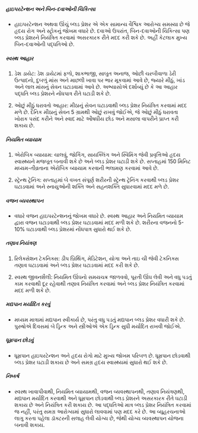##### હાઇપરટેન્શન અને બિન-દવાઓની ચિકિત્સા
* હાઇપરટેન્શન અથવા ઊંચું બ્લડ પ્રેશર એ એક સામાન્ય વૈશ્વિક આરોગ્ય સમસ્યા છે જે હૃદય રોગ અને સ્ટ્રોકનું જોખમ વધારે છે. દવાઓ ઉપરાંત, બિન-દવાઓની ચિકિત્સા પણ બ્લડ પ્રેશરને નિયંત્રિત કરવામાં અસરકારક રીતે મદદ કરી શકે છે. અહીં કેટલાક મુખ્ય બિન-દવાઓની પદ્ધતિઓ છે.

##### સ્વસ્થ આહાર
1. ડેશ ડાયેટ: ડેશ ડાયેટમાં ફળો, શાકભાજી, સાબુત અનાજ, ઓછી ચરબીવાળા ડેરી ઉત્પાદનો, દુબળું માંસ અને માછલી ખાવા પર ભાર મૂકવામાં આવે છે, જ્યારે મીઠું, ખાંડ અને લાલ માંસનું સેવન ઘટાડવામાં આવે છે. અભ્યાસોએ દર્શાવ્યું છે કે આ આહાર પદ્ધતિ બ્લડ પ્રેશરને નોંધપાત્ર રીતે ઘટાડી શકે છે.

2. ઓછું મીઠું ધરાવતો આહાર: મીઠાનું સેવન ઘટાડવાથી બ્લડ પ્રેશર નિયંત્રિત કરવામાં મદદ મળે છે. દૈનિક મીઠાનું સેવન 5 ગ્રામથી ઓછું રાખવું જોઈએ, જે ઓછું મીઠું ધરાવતા ખોરાક પસંદ કરીને અને સ્વાદ માટે ઔષધીય છોડ અને મસાલા વાપરીને પ્રાપ્ત કરી શકાય છે.

##### નિયમિત વ્યાયામ
1. એરોબિક વ્યાયામ: ચાલવું, જોગિંગ, સાયક્લિંગ અને સ્વિમિંગ જેવી પ્રવૃત્તિઓ હૃદય સ્વાસ્થ્યને મજબૂત બનાવી શકે છે અને બ્લડ પ્રેશર ઘટાડી શકે છે. સપ્તાહમાં 150 મિનિટ મધ્યમ-તીવ્રતાના એરોબિક વ્યાયામ કરવાની ભલામણ કરવામાં આવે છે.

2. સ્ટ્રેન્થ ટ્રેનિંગ: સપ્તાહમાં બે વખત સંપૂર્ણ શરીરની સ્ટ્રેન્થ ટ્રેનિંગ કરવાથી બ્લડ પ્રેશર ઘટાડવામાં અને સ્નાયુઓની શક્તિ અને સહનશક્તિ સુધારવામાં મદદ મળે છે.

##### વજન વ્યવસ્થાપન
* વધારે વજન હાઇપરટેન્શનનું જોખમ વધારે છે. સ્વસ્થ આહાર અને નિયમિત વ્યાયામ દ્વારા વજન ઘટાડવાથી બ્લડ પ્રેશર ઘટાડવામાં મદદ મળી શકે છે. શરીરના વજનનો 5-10% ઘટાડવાથી બ્લડ પ્રેશરમાં નોંધપાત્ર સુધારો થઈ શકે છે.

##### તણાવ નિયંત્રણ
1. રિલેક્સેશન ટેકનિક્સ: ડીપ બ્રિથિંગ, મેડિટેશન, યોગા અને તાઇ ચી જેવી ટેકનિક્સ તણાવ ઘટાડવામાં અને બ્લડ પ્રેશર ઘટાડવામાં મદદ કરી શકે છે.

2. સ્વસ્થ જીવનશૈલી: નિયમિત ઊંઘનો સમયચક્ર જાળવવો, પૂરતી ઊંઘ લેવી અને વધુ પડતું કામ કરવાથી દૂર રહેવાથી તણાવ નિયંત્રિત કરવામાં અને બ્લડ પ્રેશર નિયંત્રિત કરવામાં મદદ મળી શકે છે.

##### મદ્યપાન મર્યાદિત કરવું
* મધ્યમ માત્રામાં મદ્યપાન સ્વીકાર્ય છે, પરંતુ વધુ પડતું મદ્યપાન બ્લડ પ્રેશર વધારી શકે છે. પુરુષોએ દિવસમાં બે ડ્રિન્ક અને સ્ત્રીઓએ એક ડ્રિન્ક સુધી મર્યાદિત રાખવી જોઈએ.

##### ધૂમ્રપાન છોડવું
* ધૂમ્રપાન હાઇપરટેન્શન અને હૃદય રોગો માટે મુખ્ય જોખમ પરિબળ છે. ધૂમ્રપાન છોડવાથી બ્લડ પ્રેશર ઘટાડી શકાય છે અને સમગ્ર હૃદય સ્વાસ્થ્યમાં સુધારો થઈ શકે છે.

##### નિષ્કર્ષ
* સ્વસ્થ ખાવાપીવાથી, નિયમિત વ્યાયામથી, વજન વ્યવસ્થાપનથી, તણાવ નિયંત્રણથી, મદ્યપાન મર્યાદિત કરવાથી અને ધૂમ્રપાન છોડવાથી બ્લડ પ્રેશરને અસરકારક રીતે ઘટાડી શકાય છે અને નિયંત્રિત કરી શકાય છે. આ પદ્ધતિઓ માત્ર બ્લડ પ્રેશર નિયંત્રિત કરવામાં જ નહીં, પરંતુ સમગ્ર આરોગ્યમાં સુધારો લાવવામાં પણ મદદ કરે છે. આ વ્યૂહરચનાઓ લાગુ કરતા પહેલા ડૉક્ટરની સલાહ લેવી યોગ્ય છે, જેથી યોગ્ય વ્યવસ્થાપન યોજના બનાવી શકાય.